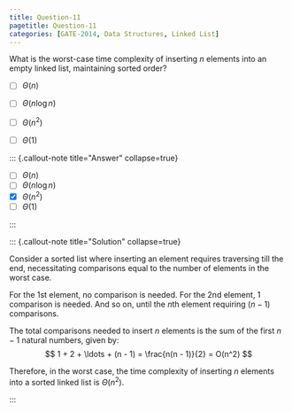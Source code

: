 ```yaml
---
title: Question-11
pagetitle: Question-11
categories: [GATE-2014, Data Structures, Linked List]
---
```


What is the worst-case time complexity of inserting $n$ elements into an empty linked list, maintaining sorted order?


- [ ] $\Theta(n)$
- [ ] $\Theta(n \log n)$
- [ ] $\Theta(n^2)$
- [ ] $\Theta(1)$



::: {.callout-note title="Answer" collapse=true}

- [ ] $\Theta(n)$
- [ ] $\Theta(n \log n)$
- [x] $\Theta(n^2)$
- [ ] $\Theta(1)$

:::



::: {.callout-note title="Solution" collapse=true}

Consider a sorted list where inserting an element requires traversing till the end, necessitating comparisons equal to the number of elements in the worst case.

For the 1st element, no comparison is needed.
For the 2nd element, 1 comparison is needed.
And so on, until the $n$th element requiring $(n - 1)$ comparisons.

The total comparisons needed to insert $n$ elements is the sum of the first $n - 1$ natural numbers, given by:
$$ 1 + 2 + \ldots + (n - 1) = \frac{n(n - 1)}{2} = O(n^2) $$

Therefore, in the worst case, the time complexity of inserting $n$ elements into a sorted linked list is $\Theta(n^2)$.

:::